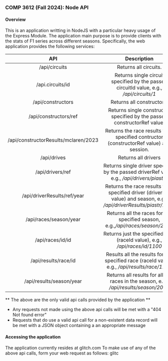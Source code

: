 ### COMP 3612 (Fall 2024): Node API

#### Overview
This is an application writting in NodeJS with a particular heavy usage of the Express Module.
The application main purpose is to provide clients with the stats of F1 series across different 
seasons. Specifically, the web application provides the following services:

|API|Description|
|:------:|:------:|
|/api/circuits|Returns all circuits.
|/api.circuits/id|Returns single circuit specified by the passed circuitId value, e.g., */api/circuits/1*|
|/api/constructors|Returns all constructors.
|/api/constructors/ref|Returns single constructor specified by the passed constructorRef value.|
|/api/constructorResults/mclaren/2023|Returns the race results for a specified contructor (constructorRef value) and session.|
|/api/drives|Returns all drivers|
|/api/drivers/ref|Returns single driver specified by the passed driverRef value, e.g., */api/drivers/piastre*|
|/api/driverResults/ref/year|Returns the race results for a specified driver (driverRef value) and season, e.g., */api/driverResults/piastr/2023*|
|/api/races/season/year|Returns all the races for the specified season, e.g.,*/api/races/season/2023*|
|/api/races/id/id|Returns just the specified race (raceId value), e.g., */api/races/id/1100*|
|/api/results/race/id|Results all the results for the specified race (raceId value), e.g., */api/results/race/1100*|
|/api/results/season/year|Returns all results for all the races in the season, e.g., */api/results/season/2023*|

** The above are the only valid api calls provided by the application ** 
- Any requests not made using the above api calls   will be met with a "404 Not found error" 
- Requests that do use a valid api call for a non-existent data record will be met with a JSON object containing a an appropriate message

#### Accessing the application 
The application currently resides at glitch.com 
To make use of any of the above api calls, form your web request as follows:
glitc



  
